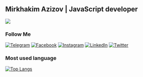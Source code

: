 ##  Mirkhakim Azizov | JavaScript developer
![](https://readme-typing-svg.herokuapp.com?font=Montserrat&color=coral&lines=I'm+a+Frontend+Developer;I'm+a+React+JS+Developer;I'm+a+Cpp+Developer)
### Follow Me
[![Telegram](https://img.shields.io/badge/-Telegram-082032?style=for-the-badge&logo=Telegram&logoColor=#26A5E4)](https://t.me/MirhakimAzizov)
[![Facebook](https://img.shields.io/badge/-Facebook-082032?style=for-the-badge&logo=Facebook&logoColor=#1877F2)](https://www.facebook.com/MirkhakimAzizov)
[![Instagram](https://img.shields.io/badge/-Instagram-082032?style=for-the-badge&logo=Instagram&logoColor=#E4405F)](https://www.instagram.com/mirkhakim.azizov)
[![LinkedIn](https://img.shields.io/badge/-LinkedIn-082032?style=for-the-badge&logo=LinkedIn&logoColor=0A66C2)](https://www.linkedin.com)
[![Twitter](https://img.shields.io/badge/-Twitter-082032?style=for-the-badge&logo=Twitter&logoColor=#1DA1F2)](https://www.twitter.com/#)
<!--   GitHub stats graph -->



<!-- ### Contact With Me -->
<!-- ### Contact With Me -->

<!-- ![emailto:azizov.mirkhakimjon@gmail.com](https://img.shields.io/badge/-azizov.mirkhakimjon@gmail.com-082032?style=for-the-badge&logo=Gmail&logoColor=#EA4335)
[![Telegram](https://img.shields.io/badge/-Telegram-082032?style=for-the-badge&logo=Telegram&logoColor=#26A5E4)](https://t.me/MirhakimAzizov) -->

### Most used language

[![Top Langs](https://github-readme-stats.vercel.app/api/top-langs/?username=MirkhakimAzizov&langs_count=8&theme=vue)](https://github.com/anuraghazra/github-readme-stats) 
<!-- [![Top Langs](https://github-readme-stats.vercel.app/api/top-langs/?username=MirkhakimAzizov&langs_count=8&theme=react)](https://github.com/anuraghazra/github-readme-stats)  -->


<!-- ### 📈 GitHub Activity Graph:
[![Mirkhakim's activity graph](https://activity-graph.herokuapp.com/graph?username=MirkhakimAzizov&theme=react-dark)](https://github.com/MirkhakimAzizov/github-readme-activity-graph) -->
